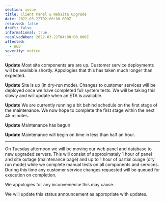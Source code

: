 ```yaml
---
section: issue
title: Client Panel & Website Upgrade
date: 2022-03-22T02:00:00.000Z
resolved: false
draft: false
informational: true
resolvedWhen: 2022-03-22T04:00:00.000Z
affected:
  - WEB
severity: notice
---
```

**Update** Most site components are are up. Customer service deployments will be available shortly. Appologies that this has taken much longer than expected.

**Update** Site is up (in dry-run mode). Changes to customer services will be deployed once we have completed full system tests. We will be taking this slowly and will update when an ETA is available.

**Update** We are currently running a bit behind schedule on the first stage of the maintenance. We now hope to complete the first stage within the next 45 minutes.

**Update** Maintenance has begun

**Update** Maintenance will begin on time in less than half an hour.

---

On Tuesday afternoon we will be moving our web panel and database to new upgraded servers. This will consist of approximately 1 hour of panel and site outage (maintenance page) and up to 1 hour of partial ouage (dry run mode) while we complete manual tests on all components and services. During this time any customer service changes requested will be queued for execution on completion.

We appologies for any inconvenience this may cause.

We will update this status announcement as appropriate with updates.